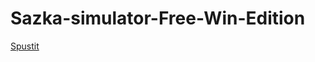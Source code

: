 # Sazka-simulator-Free-Win-Edition
[Spustit](https://github.com/LateThen/Sazka-simulator-Free-Win-Edition.git)
